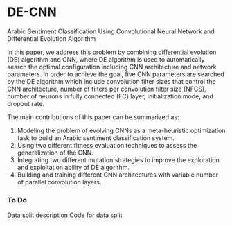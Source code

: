 # DE-CNN
Arabic Sentiment Classification Using Convolutional Neural Network and Differential Evolution Algorithm

In this paper, we address this problem by combining differential evolution (DE) algorithm and CNN, where DE algorithm is used to automatically search the optimal configuration including CNN architecture and network parameters. In order to achieve the goal, five CNN parameters are searched by the DE algorithm which include convolution filter sizes that control the CNN architecture, number of filters per convolution filter size (NFCS), number of neurons in fully connected (FC) layer, initialization
mode, and dropout rate.


The main contributions of this paper can be summarized as:

1. Modeling the problem of evolving CNNs as a meta-heuristic optimization task to build an Arabic sentiment classification system.
2. Using two different fitness evaluation techniques to assess the generalization of the CNN.
3. Integrating two different mutation strategies to improve the exploration and exploitation ability of DE algorithm.
4. Building and training different CNN architectures with variable number of parallel convolution layers.


### To Do

Data split description
Code for data split

